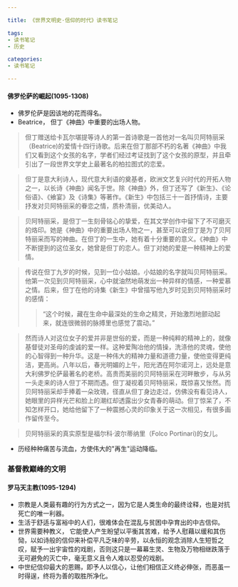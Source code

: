 ```yaml
---

title: 《世界文明史·信仰的时代》读书笔记

tags:
- 读书笔记
- 历史

categories:
- 读书笔记

---
```



#### 佛罗伦萨的崛起(1095-1308)
- 佛罗伦萨是因该地的花而得名。
- Beatrice， 但丁《神曲》中重要的出场人物。

> 但丁赠送给卡瓦尔堪提等诗人的第一首诗歌是一首他对一名叫贝阿特丽采（Beatrice)的爱情十四行诗歌。后来在但丁那部不朽的名著《神曲》中我们又看到这个女孩的名字，学者们经过考证找到了这个女孩的原型，并且牵引出了一段世界文学史上最著名的柏拉图式的恋爱。

> 但丁是意大利诗人，现代意大利语的奠基者，欧洲文艺复兴时代的开拓人物之一，以长诗《神曲》闻名于世。除《神曲》外，但丁还写了《新生》、《论俗语》、《飨宴》及《诗集》等著作。《新生》中包括三十一首抒情诗，主要抒发对贝阿特丽采的眷恋之情，质朴清丽，优美动人。

> 贝阿特丽采，是但丁一生刻骨铭心的挚爱，在其文学创作中留下了不可磨灭的烙印。她是《神曲》中的重要出场人物之一，甚至可以说但丁是为了贝阿特丽采而写的神曲。在但丁的一生中，她有着十分重要的意义。《神曲》中不断提到的这位圣女，她曾是但丁的恋人。但丁对她的爱是一种精神上的爱情。

> 传说在但丁九岁的时候，见到一位小姑娘。小姑娘的名字就叫贝阿特丽采。他第一次见到贝阿特丽采，心中就油然地萌发出一种异样的情感，一种爱慕之情。后来，但丁在他的诗集《新生》中曾描写他九岁时见到贝阿特丽采时的感情：
> > “这个时候，藏在生命中最深处的生命之精灵，开始激烈地颤动起来，就连很微弱的脉搏里也感觉了震动。” 

> 然而诗人对这位女子的爱并非是世俗的爱，而是一种纯粹的精神上的，就像基督徒对圣母的虔诚的爱一样。这种爱陶冶他的情操，洗涤他的灵魂，使他的心智得到一种升华。这是一种伟大的精神力量和道德力量，使他变得更纯洁，更高尚。八年以后，春光明媚的上午，阳光洒在阿尔诺河上，远处是意大利佛罗伦萨最著名的老桥。高贵而美丽的贝阿特丽采在河畔散步，与从另一头走来的诗人但丁不期而遇。但丁凝视着贝阿特丽采，既惊喜又怅然。而贝阿特丽采却手捧着一朵玫瑰，径直从但丁身边走过，仿佛没有看见诗人，她眼里的异样光芒和脸上的潮红却透露出少女青春的萌动。但丁惊呆了，不知怎样开口，她给他留下了一种震撼心灵的印象关于这一次相见，有很多画作留传至今。

> 贝阿特丽采的真实原型是福尔科·波尔蒂纳里（Folco Portinari)的女儿。

- 历经种种痛苦与流血，方使伟大的"再生"运动降临。

### 基督教巅峰的文明
#### 罗马天主教(1095-1294)
- 宗教是人类最有趣的行为方式之一，因为它是人类生命的最终诠释，也是对抗死亡的唯一利器。
- 生活于舒适与富裕中的人们，很难体会在混乱与贫困中孕育出的中古信仰。
- 世界需要种教义， 它能使人产生盼望以平衡其苦难，给予人慰藉以缓和其伤恸，以如诗般的信仰来补偿平凡乏味的辛劳，以永恒的观念消除人生短哲之叹，赋予一出宇宙性的戏剧，否则这只是一幕幕生灵、生物及万物相继跌落于无可避免的灭亡中，毫无意义且令人难以忍受的戏剧。
- 中世纪信仰最大的恩赐，即予人以信心，让他们相信正义终必伸张，而恶虽一时得逞，终将为善的取胜所净化。



